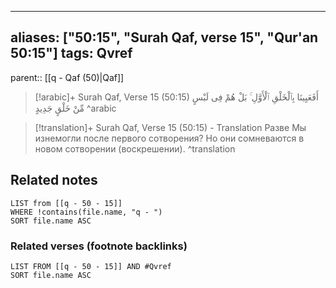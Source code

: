 
---
aliases: ["50:15", "Surah Qaf, verse 15", "Qur'an 50:15"]
tags: Qvref
---

parent:: [[q - Qaf (50)|Qaf]]

> [!arabic]+ Surah Qaf, Verse 15 (50:15)
> <span class="quran-arabic">أَفَعَيِينَا بِٱلْخَلْقِ ٱلْأَوَّلِ ۚ بَلْ هُمْ فِى لَبْسٍ مِّنْ خَلْقٍ جَدِيدٍ</span>
^arabic

> [!translation]+ Surah Qaf, Verse 15 (50:15) - Translation
> Разве Мы изнемогли после первого сотворения? Но они сомневаются в новом сотворении (воскрешении).
^translation



## Related notes
```dataview
LIST from [[q - 50 - 15]]
WHERE !contains(file.name, "q - ")
SORT file.name ASC
```

### Related verses (footnote backlinks)
```dataview
LIST FROM [[q - 50 - 15]] AND #Qvref
SORT file.name ASC
```

